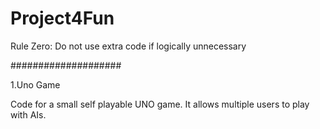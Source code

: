 # Project4Fun

Rule Zero: Do not use extra code if logically unnecessary

####################

1.Uno Game

Code for a small self playable UNO game. It allows multiple users to play with AIs.

